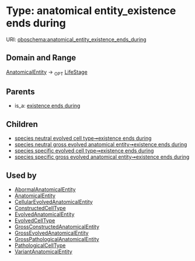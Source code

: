 
# Type: anatomical entity_existence ends during




URI: [oboschema:anatomical_entity_existence_ends_during](http://purl.obolibrary.org/oboschema/anatomical_entity_existence_ends_during)


## Domain and Range

[AnatomicalEntity](AnatomicalEntity.md) ->  <sub>OPT</sub> [LifeStage](LifeStage.md)

## Parents

 *  is_a: [existence ends during](existence_ends_during.md)

## Children

 *  [species neutral evolved cell type➞existence ends during](species_neutral_evolved_cell_type_existence_ends_during.md)
 *  [species neutral gross evolved anatomical entity➞existence ends during](species_neutral_gross_evolved_anatomical_entity_existence_ends_during.md)
 *  [species specific evolved cell type➞existence ends during](species_specific_evolved_cell_type_existence_ends_during.md)
 *  [species specific gross evolved anatomical entity➞existence ends during](species_specific_gross_evolved_anatomical_entity_existence_ends_during.md)

## Used by

 * [AbormalAnatomicalEntity](AbormalAnatomicalEntity.md)
 * [AnatomicalEntity](AnatomicalEntity.md)
 * [CellularEvolvedAnatomicalEntity](CellularEvolvedAnatomicalEntity.md)
 * [ConstructedCellType](ConstructedCellType.md)
 * [EvolvedAnatomicalEntity](EvolvedAnatomicalEntity.md)
 * [EvolvedCellType](EvolvedCellType.md)
 * [GrossConstructedAnatomicalEntity](GrossConstructedAnatomicalEntity.md)
 * [GrossEvolvedAnatomicalEntity](GrossEvolvedAnatomicalEntity.md)
 * [GrossPathologicalAnatomicalEntity](GrossPathologicalAnatomicalEntity.md)
 * [PathologicalCellType](PathologicalCellType.md)
 * [VariantAnatomicalEntity](VariantAnatomicalEntity.md)
